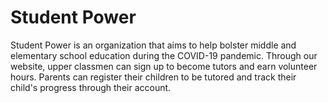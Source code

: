 # Student Power
Student Power is an organization that aims to help bolster middle and elementary school education during the COVID-19 pandemic. Through our website, upper classmen can sign up to become tutors and earn volunteer hours. Parents can register their children to be tutored and track their child's progress through their account.
